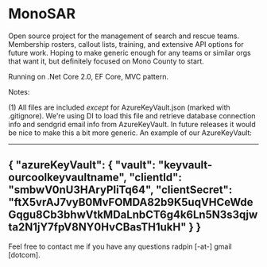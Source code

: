 # MonoSAR

Open source project for the management of search and rescue teams. 
Membership rosters, callout lists, training, and extensive API options for future work.
Hoping to make generic enough for any teams or similar orgs that want it, but definitely focused on Mono County to start.

Running on .Net Core 2.0, EF Core, MVC pattern. 

Notes:

(1) All files are included *except* for AzureKeyVault.json (marked with .gitignore). We're using DI to load this file and retrieve database connection info and sendgrid email info from AzureKeyVault. In future releases it would be nice to make this a bit more generic. An example of our AzureKeyVault:

--------------------------
{
  "azureKeyVault": {
    "vault": "keyvault-ourcoolkeyvaultname",
    "clientId": "smbwV0nU3HAryPIiTq64",
    "clientSecret": "ftX5vrAJ7vyB0MvFOMDA82b9K5uqVHCeWdeGqgu8Cb3bhwVtkMDaLnbCT6g4k6Ln5N3s3qjwta2N1jY7fpV8NY0HvCBasTH1ukH"
  }
}
---------------------------


Feel free to contact me if you have any questions radpin [-at-] gmail [dotcom]. 
